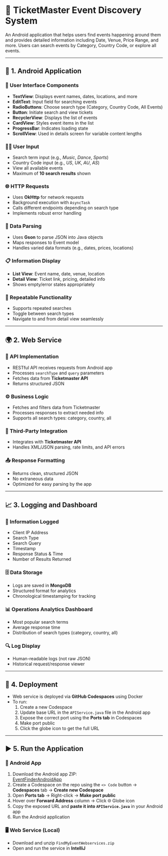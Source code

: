 # 🎫 TicketMaster Event Discovery System

An Android application that helps users find events happening around them and provides detailed information including Date, Venue, Price Range, and more. Users can search events by Category, Country Code, or explore all events.

---

## 📱 1. Android Application

### 🎨 User Interface Components
- **TextView**: Displays event names, dates, locations, and more
- **EditText**: Input field for searching events
- **RadioButtons**: Choose search type (Category, Country Code, All Events)
- **Button**: Initiate search and view tickets
- **RecyclerView**: Displays the list of events
- **CardView**: Styles event items in the list
- **ProgressBar**: Indicates loading state
- **ScrollView**: Used in details screen for variable content lengths

### 🧑‍💻 User Input
- Search term input (e.g., *Music*, *Dance*, *Sports*)
- Country Code input (e.g., *US*, *UK*, *AU*, *AS*)
- View all available events
- Maximum of **10 search results** shown

### 🌐 HTTP Requests
- Uses **OkHttp** for network requests
- Background execution with `AsyncTask`
- Calls different endpoints depending on search type
- Implements robust error handling

### 🧾 Data Parsing
- Uses **Gson** to parse JSON into Java objects
- Maps responses to Event model
- Handles varied data formats (e.g., dates, prices, locations)

### 📋 Information Display
- **List View**: Event name, date, venue, location
- **Detail View**: Ticket link, pricing, detailed info
- Shows empty/error states appropriately

### 🔁 Repeatable Functionality
- Supports repeated searches
- Toggle between search types
- Navigate to and from detail view seamlessly

---

## 🌍 2. Web Service

### 🧩 API Implementation
- RESTful API receives requests from Android app
- Processes `searchType` and `query` parameters
- Fetches data from **Ticketmaster API**
- Returns structured JSON

### ⚙️ Business Logic
- Fetches and filters data from Ticketmaster
- Processes responses to extract needed info
- Supports all search types: category, country, all

### 🔗 Third-Party Integration
- Integrates with **Ticketmaster API**
- Handles XML/JSON parsing, rate limits, and API errors

### 📤 Response Formatting
- Returns clean, structured JSON
- No extraneous data
- Optimized for easy parsing by the app

---

## 📈 3. Logging and Dashboard

### 📝 Information Logged
- Client IP Address  
- Search Type  
- Search Query  
- Timestamp  
- Response Status & Time  
- Number of Results Returned  

### 🗄️ Data Storage
- Logs are saved in **MongoDB**
- Structured format for analytics
- Chronological timestamping for tracking

### 📊 Operations Analytics Dashboard
- Most popular search terms
- Average response time
- Distribution of search types (category, country, all)

### 🔍 Log Display
- Human-readable logs (not raw JSON)
- Historical request/response viewer

---

## 🚀 4. Deployment

- Web service is deployed via **GitHub Codespaces** using Docker
- To run:
  1. Create a new Codespace
  2. Update base URL in the `APIService.java` file in the Android app
  3. Expose the correct port using the **Ports tab** in Codespaces
  4. Make port public
  5. Click the globe icon to get the full URL

---

## ▶️ 5. Run the Application

### 🔧 Android App
1. Download the Android app ZIP:  
   [EventFinderAndroidApp](https://github.com/CMU-Heinz-95702/distributed-systems-project-04-TangriDhruv)
2. Create a Codespace on the repo using the `<> Code` button → **Codespaces** tab → **Create new Codespace**
3. Open **Ports tab** → Right-click → **Make port public**
4. Hover over **Forward Address** column → Click 🌐 Globe icon
5. Copy the exposed URL and **paste it into `APIService.java`** in your Android app
6. Run the Android application

### 🖥️ Web Service (Local)
- Download and unzip `FindMyEventWebservices.zip`
- Open and run the service in **IntelliJ**


